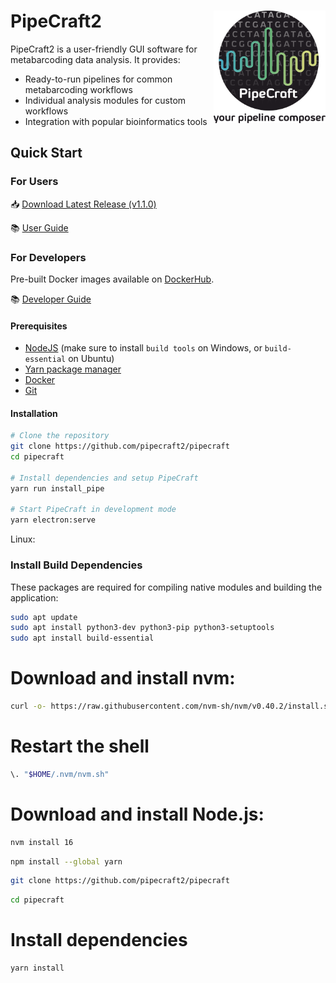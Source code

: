 # PipeCraft2 <img src='src/assets/PipeCraft2_logo.png' align="right" height="180" />

PipeCraft2 is a user-friendly GUI software for metabarcoding data analysis. It provides:
- Ready-to-run pipelines for common metabarcoding workflows
- Individual analysis modules for custom workflows
- Integration with popular bioinformatics tools

## Quick Start

### For Users

📥 [Download Latest Release (v1.1.0)](https://github.com/pipecraft2/pipecraft/releases/tag/v1.1.0)

📚 [User Guide](https://pipecraft2-manual.readthedocs.io/en/latest/)

### For Developers

Pre-built Docker images available on [DockerHub](https://hub.docker.com/u/pipecraft).

📚 [Developer Guide](https://pipecraft2-manual.readthedocs.io/en/1.0.0/for_developers.html)

#### Prerequisites

- [NodeJS](https://nodejs.org/en/download/) (make sure to install `build tools` on Windows, or `build-essential` on Ubuntu)
- [Yarn package manager](https://classic.yarnpkg.com/en/docs/install/#windows-stable)
- [Docker](https://www.docker.com/get-started)
- [Git](https://git-scm.com/downloads)

#### Installation

```bash
# Clone the repository
git clone https://github.com/pipecraft2/pipecraft
cd pipecraft

# Install dependencies and setup PipeCraft
yarn run install_pipe

# Start PipeCraft in development mode
yarn electron:serve
```

Linux:


### Install Build Dependencies
These packages are required for compiling native modules and building the application:

```bash
sudo apt update
sudo apt install python3-dev python3-pip python3-setuptools
sudo apt install build-essential
```
# Download and install nvm:
```bash
curl -o- https://raw.githubusercontent.com/nvm-sh/nvm/v0.40.2/install.sh | bash
```
# Restart the shell
```bash
\. "$HOME/.nvm/nvm.sh"
```
# Download and install Node.js:
```bash
nvm install 16
```
```bash
npm install --global yarn
```
```bash
git clone https://github.com/pipecraft2/pipecraft
```
```bash
cd pipecraft
```
# Install dependencies
```bash
yarn install
```